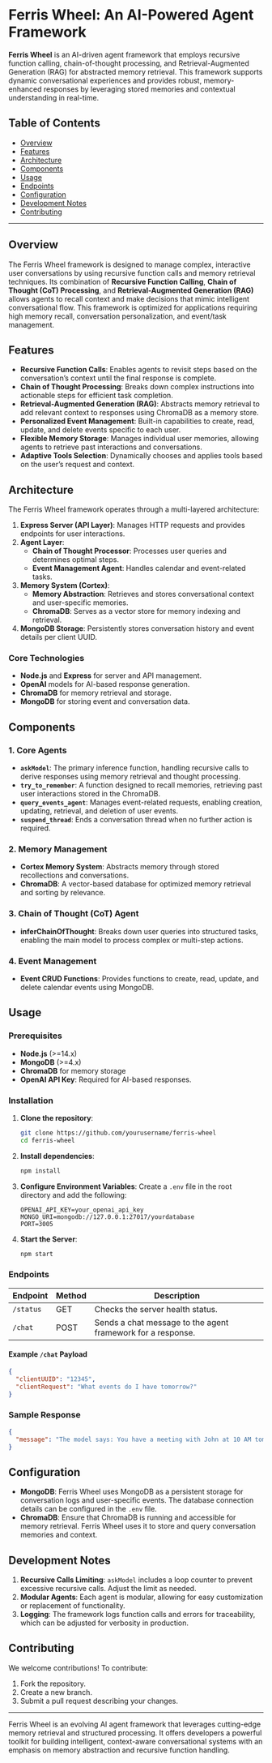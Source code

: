 # Ferris Wheel: An AI-Powered Agent Framework

**Ferris Wheel** is an AI-driven agent framework that employs recursive function calling, chain-of-thought processing, and Retrieval-Augmented Generation (RAG) for abstracted memory retrieval. This framework supports dynamic conversational experiences and provides robust, memory-enhanced responses by leveraging stored memories and contextual understanding in real-time.

## Table of Contents

- [Overview](#overview)
- [Features](#features)
- [Architecture](#architecture)
- [Components](#components)
- [Usage](#usage)
- [Endpoints](#endpoints)
- [Configuration](#configuration)
- [Development Notes](#development-notes)
- [Contributing](#contributing)

---

## Overview

The Ferris Wheel framework is designed to manage complex, interactive user conversations by using recursive function calls and memory retrieval techniques. Its combination of **Recursive Function Calling**, **Chain of Thought (CoT) Processing**, and **Retrieval-Augmented Generation (RAG)** allows agents to recall context and make decisions that mimic intelligent conversational flow. This framework is optimized for applications requiring high memory recall, conversation personalization, and event/task management.

## Features

- **Recursive Function Calls**: Enables agents to revisit steps based on the conversation’s context until the final response is complete.
- **Chain of Thought Processing**: Breaks down complex instructions into actionable steps for efficient task completion.
- **Retrieval-Augmented Generation (RAG)**: Abstracts memory retrieval to add relevant context to responses using ChromaDB as a memory store.
- **Personalized Event Management**: Built-in capabilities to create, read, update, and delete events specific to each user.
- **Flexible Memory Storage**: Manages individual user memories, allowing agents to retrieve past interactions and conversations.
- **Adaptive Tools Selection**: Dynamically chooses and applies tools based on the user’s request and context.

## Architecture

The Ferris Wheel framework operates through a multi-layered architecture:

1. **Express Server (API Layer)**: Manages HTTP requests and provides endpoints for user interactions.
2. **Agent Layer**:
   - **Chain of Thought Processor**: Processes user queries and determines optimal steps.
   - **Event Management Agent**: Handles calendar and event-related tasks.
3. **Memory System (Cortex)**:
   - **Memory Abstraction**: Retrieves and stores conversational context and user-specific memories.
   - **ChromaDB**: Serves as a vector store for memory indexing and retrieval.
4. **MongoDB Storage**: Persistently stores conversation history and event details per client UUID.

### Core Technologies
- **Node.js** and **Express** for server and API management.
- **OpenAI** models for AI-based response generation.
- **ChromaDB** for memory retrieval and storage.
- **MongoDB** for storing event and conversation data.

## Components

### 1. **Core Agents**
   - **`askModel`**: The primary inference function, handling recursive calls to derive responses using memory retrieval and thought processing.
   - **`try_to_remember`**: A function designed to recall memories, retrieving past user interactions stored in the ChromaDB.
   - **`query_events_agent`**: Manages event-related requests, enabling creation, updating, retrieval, and deletion of user events.
   - **`suspend_thread`**: Ends a conversation thread when no further action is required.

### 2. **Memory Management**
   - **Cortex Memory System**: Abstracts memory through stored recollections and conversations.
   - **ChromaDB**: A vector-based database for optimized memory retrieval and sorting by relevance.

### 3. **Chain of Thought (CoT) Agent**
   - **inferChainOfThought**: Breaks down user queries into structured tasks, enabling the main model to process complex or multi-step actions.

### 4. **Event Management**
   - **Event CRUD Functions**: Provides functions to create, read, update, and delete calendar events using MongoDB.

## Usage

### Prerequisites
- **Node.js** (>=14.x)
- **MongoDB** (>=4.x)
- **ChromaDB** for memory storage
- **OpenAI API Key**: Required for AI-based responses.

### Installation

1. **Clone the repository**:
   ```bash
   git clone https://github.com/yourusername/ferris-wheel
   cd ferris-wheel
   ```

2. **Install dependencies**:
   ```bash
   npm install
   ```

3. **Configure Environment Variables**:
   Create a `.env` file in the root directory and add the following:
   ```plaintext
   OPENAI_API_KEY=your_openai_api_key
   MONGO_URI=mongodb://127.0.0.1:27017/yourdatabase
   PORT=3005
   ```

4. **Start the Server**:
   ```bash
   npm start
   ```

### Endpoints

| Endpoint          | Method | Description                                                   |
|-------------------|--------|---------------------------------------------------------------|
| `/status`         | GET    | Checks the server health status.                              |
| `/chat`           | POST   | Sends a chat message to the agent framework for a response.   |

#### Example `/chat` Payload
```json
{
  "clientUUID": "12345",
  "clientRequest": "What events do I have tomorrow?"
}
```

### Sample Response
```json
{
  "message": "The model says: You have a meeting with John at 10 AM tomorrow."
}
```

## Configuration

- **MongoDB**: Ferris Wheel uses MongoDB as a persistent storage for conversation logs and user-specific events. The database connection details can be configured in the `.env` file.
- **ChromaDB**: Ensure that ChromaDB is running and accessible for memory retrieval. Ferris Wheel uses it to store and query conversation memories and context.

## Development Notes

1. **Recursive Calls Limiting**: `askModel` includes a loop counter to prevent excessive recursive calls. Adjust the limit as needed.
2. **Modular Agents**: Each agent is modular, allowing for easy customization or replacement of functionality.
3. **Logging**: The framework logs function calls and errors for traceability, which can be adjusted for verbosity in production.

## Contributing

We welcome contributions! To contribute:
1. Fork the repository.
2. Create a new branch.
3. Submit a pull request describing your changes.

---

Ferris Wheel is an evolving AI agent framework that leverages cutting-edge memory retrieval and structured processing. It offers developers a powerful toolkit for building intelligent, context-aware conversational systems with an emphasis on memory abstraction and recursive function handling.
